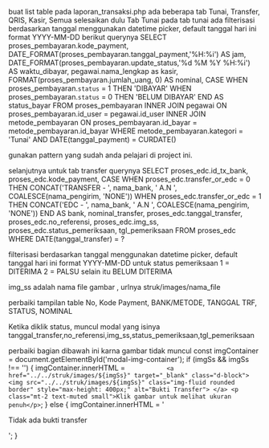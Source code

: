buat list table pada laporan_transaksi.php
ada beberapa tab
Tunai, Transfer, QRIS, Kasir, Semua
selesaikan dulu Tab Tunai
pada tab tunai ada filterisasi berdasarkan tanggal menggunakan datetime picker, default tanggal hari ini format YYYY-MM-DD
berikut querynya
SELECT
proses_pembayaran.kode_payment,
DATE_FORMAT(proses_pembayaran.tanggal_payment,'%H:%i') AS jam,
DATE_FORMAT(proses_pembayaran.update_status,'%d %M %Y %H:%i') AS waktu_dibayar,
pegawai.nama_lengkap as kasir,
FORMAT(proses_pembayaran.jumlah_uang, 0) AS nominal,
CASE
WHEN proses_pembayaran.`status` = 1 THEN 'DIBAYAR'
WHEN proses_pembayaran.`status` = 0 THEN 'BELUM DIBAYAR'
END AS status_bayar
FROM
proses_pembayaran
INNER JOIN pegawai ON proses_pembayaran.id_user = pegawai.id_user
INNER JOIN metode_pembayaran ON proses_pembayaran.id_bayar = metode_pembayaran.id_bayar
WHERE
metode_pembayaran.kategori = 'Tunai' AND
DATE(tanggal_payment) = CURDATE()

gunakan pattern yang sudah anda pelajari di project ini.

selanjutnya untuk tab transfer
querynya
SELECT
proses_edc.id_tx_bank,
proses_edc.kode_payment,
CASE
WHEN proses_edc.transfer_or_edc = 0 THEN CONCAT('TRANSFER - ', nama_bank, ' A.N ', COALESCE(nama_pengirim, 'NONE'))
WHEN proses_edc.transfer_or_edc = 1 THEN CONCAT('EDC - ', nama_bank, ' A.N ', COALESCE(nama_pengirim, 'NONE'))
END AS bank,
nominal_transfer,
proses_edc.tanggal_transfer,
proses_edc.no_referensi,
proses_edc.img_ss,
proses_edc.status_pemeriksaan,
tgl_pemeriksaan
FROM
proses_edc
WHERE
DATE(tanggal_transfer) = ?

filterisasi berdasarkan tanggal menggunakan datetime picker, default tanggal hari ini format YYYY-MM-DD
untuk status pemeriksaan
1 = DITERIMA
2 = PALSU
selain itu BELUM DITERIMA

img_ss adalah nama file gambar , urlnya struk/images/nama_file

perbaiki tampilan table
No, Kode Payment, BANK/METODE, TANGGAL TRF, STATUS, NOMINAL

Ketika diklik status, muncul modal yang isinya tanggal_transfer,no_referensi,img_ss,status_pemeriksaan,tgl_pemeriksaan

perbaiki bagian dibawah ini karna gambar tidak muncul
const imgContainer = document.getElementById('modal-img-container');
if (imgSs && imgSs !== '') {
imgContainer.innerHTML = `            <a href="../../struk/images/${imgSs}" target="_blank" class="d-block">
              <img src="../../struk/images/${imgSs}" class="img-fluid rounded border" style="max-height: 400px;" alt="Bukti Transfer">
            </a>
            <p class="mt-2 text-muted small">Klik gambar untuk melihat ukuran penuh</p>
         `;
} else {
imgContainer.innerHTML = '<p class="text-muted">Tidak ada bukti transfer</p>';
}
